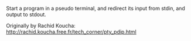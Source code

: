 Start a program in a pseudo terminal, and redirect its input from
stdin, and output to stdout.

Originally by Rachid Koucha: http://rachid.koucha.free.fr/tech_corner/pty_pdip.html
